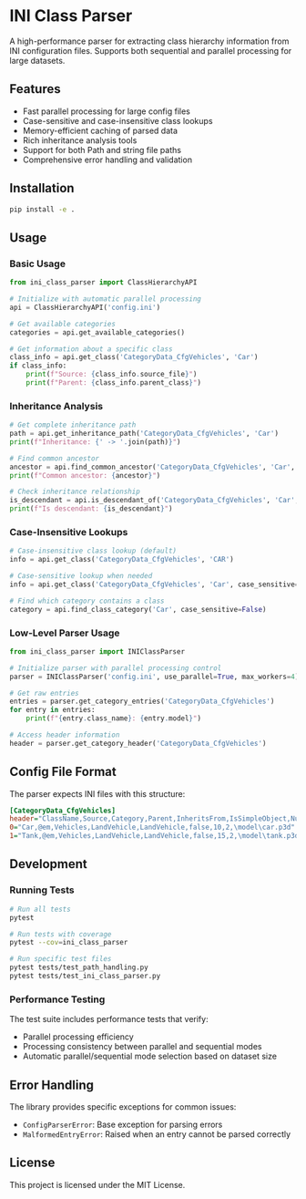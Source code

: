 # INI Class Parser

A high-performance parser for extracting class hierarchy information from INI configuration files. Supports both sequential and parallel processing for large datasets.

## Features

- Fast parallel processing for large config files
- Case-sensitive and case-insensitive class lookups
- Memory-efficient caching of parsed data
- Rich inheritance analysis tools
- Support for both Path and string file paths
- Comprehensive error handling and validation

## Installation

```bash
pip install -e .
```

## Usage

### Basic Usage
```python
from ini_class_parser import ClassHierarchyAPI

# Initialize with automatic parallel processing
api = ClassHierarchyAPI('config.ini')

# Get available categories
categories = api.get_available_categories()

# Get information about a specific class
class_info = api.get_class('CategoryData_CfgVehicles', 'Car')
if class_info:
    print(f"Source: {class_info.source_file}")
    print(f"Parent: {class_info.parent_class}")
```

### Inheritance Analysis
```python
# Get complete inheritance path
path = api.get_inheritance_path('CategoryData_CfgVehicles', 'Car')
print(f"Inheritance: {' -> '.join(path)}")

# Find common ancestor
ancestor = api.find_common_ancestor('CategoryData_CfgVehicles', 'Car', 'Tank')
print(f"Common ancestor: {ancestor}")

# Check inheritance relationship
is_descendant = api.is_descendant_of('CategoryData_CfgVehicles', 'Car', 'Vehicle')
print(f"Is descendant: {is_descendant}")
```

### Case-Insensitive Lookups
```python
# Case-insensitive class lookup (default)
info = api.get_class('CategoryData_CfgVehicles', 'CAR')

# Case-sensitive lookup when needed
info = api.get_class('CategoryData_CfgVehicles', 'Car', case_sensitive=True)

# Find which category contains a class
category = api.find_class_category('Car', case_sensitive=False)
```

### Low-Level Parser Usage
```python
from ini_class_parser import INIClassParser

# Initialize parser with parallel processing control
parser = INIClassParser('config.ini', use_parallel=True, max_workers=4)

# Get raw entries
entries = parser.get_category_entries('CategoryData_CfgVehicles')
for entry in entries:
    print(f"{entry.class_name}: {entry.model}")

# Access header information
header = parser.get_category_header('CategoryData_CfgVehicles')
```

## Config File Format

The parser expects INI files with this structure:

```ini
[CategoryData_CfgVehicles]
header="ClassName,Source,Category,Parent,InheritsFrom,IsSimpleObject,NumProperties,Scope,Model"
0="Car,@em,Vehicles,LandVehicle,LandVehicle,false,10,2,\model\car.p3d"
1="Tank,@em,Vehicles,LandVehicle,LandVehicle,false,15,2,\model\tank.p3d"
```

## Development

### Running Tests
```bash
# Run all tests
pytest

# Run tests with coverage
pytest --cov=ini_class_parser

# Run specific test files
pytest tests/test_path_handling.py
pytest tests/test_ini_class_parser.py
```

### Performance Testing
The test suite includes performance tests that verify:
- Parallel processing efficiency
- Processing consistency between parallel and sequential modes
- Automatic parallel/sequential mode selection based on dataset size

## Error Handling

The library provides specific exceptions for common issues:
- `ConfigParserError`: Base exception for parsing errors
- `MalformedEntryError`: Raised when an entry cannot be parsed correctly

## License

This project is licensed under the MIT License.
